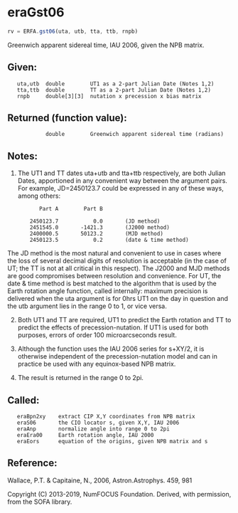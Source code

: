 # eraGst06

```js
rv = ERFA.gst06(uta, utb, tta, ttb, rnpb)
```

Greenwich apparent sidereal time, IAU 2006, given the NPB matrix.

## Given:
```
   uta,utb  double        UT1 as a 2-part Julian Date (Notes 1,2)
   tta,ttb  double        TT as a 2-part Julian Date (Notes 1,2)
   rnpb     double[3][3]  nutation x precession x bias matrix
```

## Returned (function value):
```
            double        Greenwich apparent sidereal time (radians)
```

## Notes:

1) The UT1 and TT dates uta+utb and tta+ttb respectively, are both
   Julian Dates, apportioned in any convenient way between the
   argument pairs.  For example, JD=2450123.7 could be expressed in
   any of these ways, among others:

```
          Part A        Part B

       2450123.7           0.0       (JD method)
       2451545.0       -1421.3       (J2000 method)
       2400000.5       50123.2       (MJD method)
       2450123.5           0.2       (date & time method)
```

   The JD method is the most natural and convenient to use in
   cases where the loss of several decimal digits of resolution
   is acceptable (in the case of UT;  the TT is not at all critical
   in this respect).  The J2000 and MJD methods are good compromises
   between resolution and convenience.  For UT, the date & time
   method is best matched to the algorithm that is used by the Earth
   rotation angle function, called internally:  maximum precision is
   delivered when the uta argument is for 0hrs UT1 on the day in
   question and the utb argument lies in the range 0 to 1, or vice
   versa.

2) Both UT1 and TT are required, UT1 to predict the Earth rotation
   and TT to predict the effects of precession-nutation.  If UT1 is
   used for both purposes, errors of order 100 microarcseconds
   result.

3) Although the function uses the IAU 2006 series for s+XY/2, it is
   otherwise independent of the precession-nutation model and can in
   practice be used with any equinox-based NPB matrix.

4) The result is returned in the range 0 to 2pi.

## Called:
```
   eraBpn2xy    extract CIP X,Y coordinates from NPB matrix
   eraS06       the CIO locator s, given X,Y, IAU 2006
   eraAnp       normalize angle into range 0 to 2pi
   eraEra00     Earth rotation angle, IAU 2000
   eraEors      equation of the origins, given NPB matrix and s
```

## Reference:

   Wallace, P.T. & Capitaine, N., 2006, Astron.Astrophys. 459, 981

Copyright (C) 2013-2019, NumFOCUS Foundation.
Derived, with permission, from the SOFA library.
